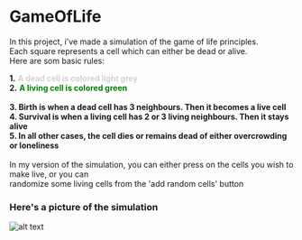 # GameOfLife

In this project, i've made a simulation of the game of life principles.\
Each square represents a cell which can either be dead or alive. \
Here are som basic rules:

**1.** <span style="color:lightgrey">**A dead cell is colored light grey**</span>\
**2.** <span style="color:green">**A living cell is colored green**</span>\
\
**3. Birth is when a dead cell has 3 neighbours. Then it becomes a live cell**\
**4. Survival is when a living cell has 2 or 3 living neighbours. Then it stays alive**\
**5. In all other cases, the cell dies or remains dead of either overcrowding or loneliness**
\
\
In my version of the simulation, you can either press on the cells you wish to make live, or you can\
randomize some living cells from the 'add random cells' button

### Here's a picture of the simulation
![alt text](https://github.com/nicklasbring/GameOfLife/blob/master/src/image/GameOfLife.PNG "Simulation of Game of Life")
